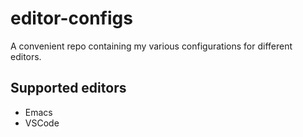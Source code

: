 # editor-configs
A convenient repo containing my various configurations for different editors.

## Supported editors
* Emacs
* VSCode
